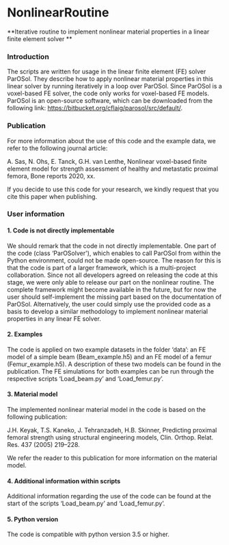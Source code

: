 # NonlinearRoutine
**Iterative routine to implement nonlinear material properties in a linear finite element solver **

### Introduction
The scripts are written for usage in the linear finite element (FE) solver ParOSol. They describe how to apply nonlinear material properties in this linear solver by running iteratively in a loop over ParOSol. Since ParOSol is a voxel-based FE solver, the code only works for voxel-based FE models. ParOSol is an open-source software, which can be downloaded from the following link: https://bitbucket.org/cflaig/parosol/src/default/. 

### Publication
For more information about the use of this code and the example data, we refer to the following journal article:

A. Sas, N. Ohs, E. Tanck, G.H. van Lenthe, Nonlinear voxel-based finite element model for strength assessment of  healthy and metastatic proximal femora, Bone reports 2020, xx.

If you decide to use this code for your research, we kindly request that you cite this paper when publishing. 

### User information
#### 1.	Code is not directly implementable
We should remark that the code in not directly implementable. One part of the code (class ‘ParOSolver'), which enables to call ParOSol from within the Python environment, could not be made open-source. The reason for this is that the code is part of a larger framework, which is a multi-project collaboration. Since not all developers agreed on releasing the code at this stage, we were only able to release our part on the nonlinear routine. The complete framework might become available in the future, but for now the user should self-implement the missing part based on the documentation of ParOSol. Alternatively, the user could simply use the provided code as a basis to develop a similar methodology to implement nonlinear material properties in any linear FE solver.   

#### 2.	Examples
The code is applied on two example datasets in the folder ‘data’: an FE model of a simple beam (Beam_example.h5) and an FE model of a femur (Femur_example.h5). A description of these two models can be found in the publication. The FE simulations for both examples can be run through the respective scripts ‘Load_beam.py’ and ‘Load_femur.py’. 

#### 3.	Material model
The implemented nonlinear material model in the code is based on the following publication:

J.H. Keyak, T.S. Kaneko, J. Tehranzadeh, H.B. Skinner, Predicting proximal femoral strength using structural engineering models, Clin. Orthop. Relat. Res. 437 (2005) 219–228. 

We refer the reader to this publication for more information on the material model.

#### 4.	Additional information within scripts
Additional information regarding the use of the code can be found at the start of the scripts ‘Load_beam.py’ and ‘Load_femur.py’.

#### 5. Python version
The code is compatible with python version 3.5 or higher.
